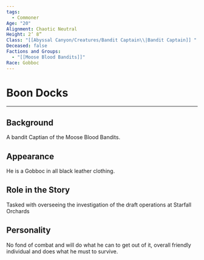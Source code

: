 ```yaml
---
tags:
  - Commoner
Age: "20"
Alignment: Chaotic Neutral
Height: 2’ 8”
Class: "[[Abyssal Canyon/Creatures/Bandit Captain\\|Bandit Captain]] "
Deceased: false
Factions and Groups:
  - "[[Moose Blood Bandits]]"
Race: Gobboc
---
```

# Boon Docks

---

## Background

A bandit Captian of the Moose Blood Bandits.

## Appearance

He is a Gobboc in all black leather clothing.

## Role in the Story

Tasked with overseeing the investigation of the draft operations at Starfall Orchards

## Personality

No fond of combat and will do what he can to get out of it, overall friendly individual and does what he must to survive.
